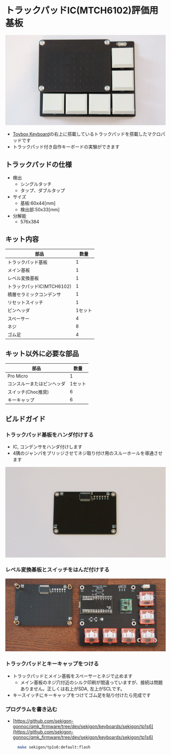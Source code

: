 # トラックパッドIC(MTCH6102)評価用基板

![tp1s6](img/tp1s6.JPG)

- [Toybox Keyboard](https://nogikes.booth.pm/items/2091598)の右上に搭載しているトラックパッドを搭載したマクロパッドです  
- トラックパッド付き自作キーボードの実験ができます

## トラックパッドの仕様
- 検出
  - シングルタッチ
  - タップ、ダブルタップ
- サイズ
  - 基板:60x44[mm]
  - 検出部:50x33[mm]
- 分解能
    - 576x384

## キット内容

| 部品                       | 数量    |
| -------------------------- | ------- |
| トラックパッド基板         | 1       |
| メイン基板                 | 1       |
| レベル変換基板             | 1       |
| トラックパッドIC(MTCH6102) | 1       |
| 積層セラミックコンデンサ   | 1       |
| リセットスイッチ           | 1       |
| ピンヘッダ                 | 1セット |
| スペーサー                 | 4       |
| ネジ                       | 8       |
| ゴム足                     | 4       |

## キット以外に必要な部品

| 部品                       | 数量    |
| -------------------------- | ------- |
| Pro Micro                  | 1       |
| コンスルーまたはピンヘッダ | 1セット |
| スイッチ(Choc推奨)         | 6       |
| キーキャップ               | 6       |

## ビルドガイド

### トラックパッド基板をハンダ付けする
- IC, コンデンサをハンダ付けします
- 4隅のジャンパをブリッジさせてネジ取り付け用のスルーホールを導通させます

![trackpad](img/trackpad.JPG)

### レベル変換基板とスイッチをはんだ付けする

![build1](img/build1.JPG)

### トラックパッドとキーキャップをつける
- トラックパッドとメイン基板をスペーサーとネジで止めます
  - メイン基板のネジ穴付近のシルク印刷が間違っていますが、接続は問題ありません。正しくは右上がSDA, 左上がSCLです。
- キースイッチにキーキャップをつけてゴム足を貼り付けたら完成です

### プログラムを書き込む
- [https://github.com/sekigon-gonnoc/qmk_firmware/tree/dev/sekigon/keyboards/sekigon/tp1s6](https://github.com/sekigon-gonnoc/qmk_firmware/tree/dev/sekigon/keyboards/sekigon/tp1s6)

  ```bash
    make sekigon/tp1s6:default:flash
  ```
